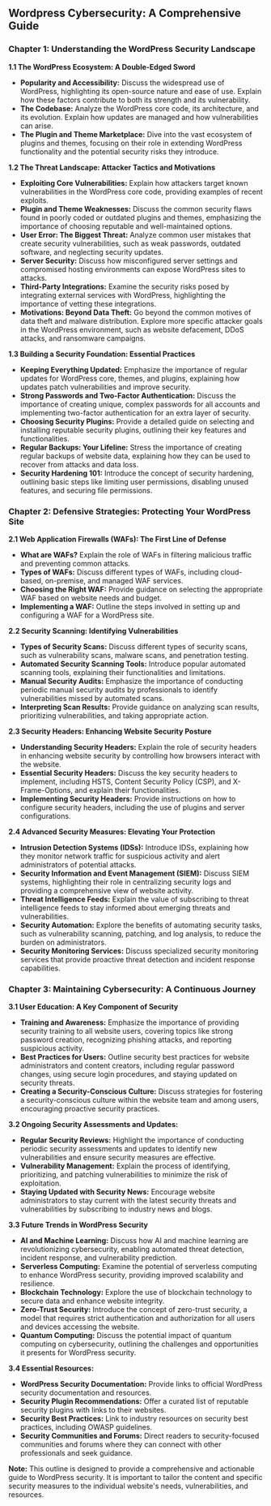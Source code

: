 ## Wordpress Cybersecurity: A Comprehensive Guide

### Chapter 1: Understanding the WordPress Security Landscape

**1.1 The WordPress Ecosystem: A Double-Edged Sword**

* **Popularity and Accessibility:** Discuss the widespread use of WordPress, highlighting its open-source nature and ease of use.  Explain how these factors contribute to both its strength and its vulnerability.
* **The Codebase:** Analyze the WordPress core code, its architecture, and its evolution.  Explain how updates are managed and how vulnerabilities can arise.
* **The Plugin and Theme Marketplace:**  Dive into the vast ecosystem of plugins and themes, focusing on their role in extending WordPress functionality and the potential security risks they introduce.

**1.2 The Threat Landscape:  Attacker Tactics and Motivations**

* **Exploiting Core Vulnerabilities:**  Explain how attackers target known vulnerabilities in the WordPress core code,  providing examples of recent exploits.
* **Plugin and Theme Weaknesses:**  Discuss the common security flaws found in poorly coded or outdated plugins and themes, emphasizing the importance of choosing reputable and well-maintained options.
* **User Error: The Biggest Threat:**  Analyze common user mistakes that create security vulnerabilities, such as weak passwords, outdated software, and neglecting security updates. 
* **Server Security:**  Discuss how misconfigured server settings and compromised hosting environments can expose WordPress sites to attacks.
* **Third-Party Integrations:**  Examine the security risks posed by integrating external services with WordPress, highlighting the importance of vetting these integrations.
* **Motivations: Beyond Data Theft:**  Go beyond the common motives of data theft and malware distribution.  Explore more specific attacker goals in the WordPress environment, such as website defacement, DDoS attacks, and ransomware campaigns.

**1.3  Building a Security Foundation: Essential Practices**

* **Keeping Everything Updated:**  Emphasize the importance of regular updates for WordPress core, themes, and plugins, explaining how updates patch vulnerabilities and improve security.
* **Strong Passwords and Two-Factor Authentication:**  Discuss the importance of creating unique, complex passwords for all accounts and implementing two-factor authentication for an extra layer of security.
* **Choosing Security Plugins:**  Provide a detailed guide on selecting and installing reputable security plugins, outlining their key features and functionalities.
* **Regular Backups: Your Lifeline:**  Stress the importance of creating regular backups of website data, explaining how they can be used to recover from attacks and data loss.
* **Security Hardening 101:**  Introduce the concept of security hardening, outlining basic steps like limiting user permissions, disabling unused features, and securing file permissions.

### Chapter 2:  Defensive Strategies: Protecting Your WordPress Site

**2.1  Web Application Firewalls (WAFs): The First Line of Defense**

* **What are WAFs?**  Explain the role of WAFs in filtering malicious traffic and preventing common attacks.
* **Types of WAFs:**  Discuss different types of WAFs, including cloud-based, on-premise, and managed WAF services.
* **Choosing the Right WAF:**  Provide guidance on selecting the appropriate WAF based on website needs and budget.
* **Implementing a WAF:**  Outline the steps involved in setting up and configuring a WAF for a WordPress site.

**2.2 Security Scanning:  Identifying Vulnerabilities**

* **Types of Security Scans:**  Discuss different types of security scans, such as vulnerability scans, malware scans, and penetration testing.
* **Automated Security Scanning Tools:**  Introduce popular automated scanning tools, explaining their functionalities and limitations.
* **Manual Security Audits:**  Emphasize the importance of conducting periodic manual security audits by professionals to identify vulnerabilities missed by automated scans.
* **Interpreting Scan Results:**  Provide guidance on analyzing scan results, prioritizing vulnerabilities, and taking appropriate action.

**2.3  Security Headers:  Enhancing Website Security Posture**

* **Understanding Security Headers:**  Explain the role of security headers in enhancing website security by controlling how browsers interact with the website.
* **Essential Security Headers:**  Discuss the key security headers to implement, including HSTS, Content Security Policy (CSP), and X-Frame-Options, and explain their functionalities.
* **Implementing Security Headers:**  Provide instructions on how to configure security headers, including the use of plugins and server configurations.

**2.4  Advanced Security Measures:  Elevating Your Protection**

* **Intrusion Detection Systems (IDSs):**  Introduce IDSs, explaining how they monitor network traffic for suspicious activity and alert administrators of potential attacks.
* **Security Information and Event Management (SIEM):**  Discuss SIEM systems, highlighting their role in centralizing security logs and providing a comprehensive view of website activity.
* **Threat Intelligence Feeds:**  Explain the value of subscribing to threat intelligence feeds to stay informed about emerging threats and vulnerabilities.
* **Security Automation:**  Explore the benefits of automating security tasks, such as vulnerability scanning, patching, and log analysis, to reduce the burden on administrators.
* **Security Monitoring Services:**  Discuss specialized security monitoring services that provide proactive threat detection and incident response capabilities.

### Chapter 3:  Maintaining Cybersecurity: A Continuous Journey

**3.1 User Education:  A Key Component of Security**

* **Training and Awareness:**  Emphasize the importance of providing security training to all website users, covering topics like strong password creation, recognizing phishing attacks, and reporting suspicious activity.
* **Best Practices for Users:**  Outline security best practices for website administrators and content creators, including regular password changes, using secure login procedures, and staying updated on security threats.
* **Creating a Security-Conscious Culture:**  Discuss strategies for fostering a security-conscious culture within the website team and among users, encouraging proactive security practices.

**3.2  Ongoing Security Assessments and Updates:**

* **Regular Security Reviews:**  Highlight the importance of conducting periodic security assessments and updates to identify new vulnerabilities and ensure security measures are effective.
* **Vulnerability Management:**  Explain the process of identifying, prioritizing, and patching vulnerabilities to minimize the risk of exploitation.
* **Staying Updated with Security News:**  Encourage website administrators to stay current with the latest security threats and vulnerabilities by subscribing to industry news and blogs.

**3.3 Future Trends in WordPress Security**

* **AI and Machine Learning:**  Discuss how AI and machine learning are revolutionizing cybersecurity, enabling automated threat detection,  incident response, and vulnerability prediction.
* **Serverless Computing:**  Examine the potential of serverless computing to enhance WordPress security, providing improved scalability and resilience.
* **Blockchain Technology:**  Explore the use of blockchain technology to secure data and enhance website integrity.
* **Zero-Trust Security:**  Introduce the concept of zero-trust security, a model that requires strict authentication and authorization for all users and devices accessing the website.
* **Quantum Computing:**  Discuss the potential impact of quantum computing on cybersecurity, outlining the challenges and opportunities it presents for WordPress security.

**3.4 Essential Resources:**

* **WordPress Security Documentation:**  Provide links to official WordPress security documentation and resources.
* **Security Plugin Recommendations:**  Offer a curated list of reputable security plugins with links to their websites.
* **Security Best Practices:**  Link to industry resources on security best practices, including OWASP guidelines.
* **Security Communities and Forums:**  Direct readers to security-focused communities and forums where they can connect with other professionals and seek guidance.

**Note:** This outline is designed to provide a comprehensive and actionable guide to WordPress security.  It is important to tailor the content and specific security measures to the individual website's needs, vulnerabilities, and resources.